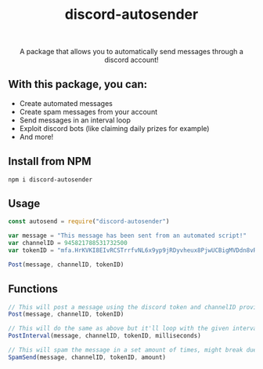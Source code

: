 <h1 align="center">discord-autosender</h1>
<br>

<p align="center">A package that allows you to automatically send messages through a discord account!</p>

## With this package, you can:
 - Create automated messages
 - Create spam messages from your account
 - Send messages in an interval loop
 - Exploit discord bots (like claiming daily prizes for example)
 - And more!


## Install from NPM
```
npm i discord-autosender
```


## Usage
```js
const autosend = require("discord-autosender")

var message = "This message has been sent from an automated script!"
var channelID = 945821788531732500
var tokenID = "mfa.HrKVKI8EIvRCSTrrfvNL6x9yp9jRDyvheux8PjwUCBigMVDdn8vRFw3GgfGxbB2pAvYOnGa7cJw2BPVZk-KJ"

Post(message, channelID, tokenID)
```


## Functions
```js
// This will post a message using the discord token and channelID provided
Post(message, channelID, tokenID)
```
```js
// This will do the same as above but it'll loop with the given interval parameter in milliseconds
PostInterval(message, channelID, tokenID, milliseconds)
```
```js
// This will spam the message in a set amount of times, might break due to how dodgy this function is
SpamSend(message, channelID, tokenID, amount)
```
